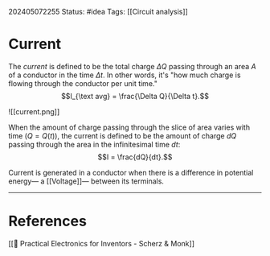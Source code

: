 202405072255
Status: #idea
Tags: [[Circuit analysis]]

# Current

The *current* is defined to be the total charge $\Delta Q$ passing through an area $A$ of a conductor in the time $\Delta t$. In other words, it's "how much charge is flowing through the conductor per unit time."
$$I_{\text avg} = \frac{\Delta Q}{\Delta t}.$$

![[current.png]]

When the amount of charge passing through the slice of area varies with time ($Q = Q(t)$), the current is defined to be the amount of charge $dQ$ passing through the area in the infinitesimal time $dt$:
$$I = \frac{dQ}{dt}.$$

Current is generated in a conductor when there is a difference in potential energy— a [[Voltage]]— between its terminals.

___
# References
[[📕 Practical Electronics for Inventors - Scherz & Monk]]